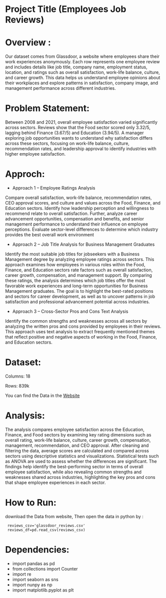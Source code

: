 # Project Title (Employees Job Reviews)
# Overview :
Our dataset comes from Glassdoor, a website where employees share their work experiences anonymously. Each row represents one employee review and includes details like job title, company name, employment status, location, and ratings such as overall satisfaction, work-life balance, culture, and career growth. This data helps us understand employee opinions about their workplaces and explore patterns in satisfaction, company image, and management performance across different industries.

# Problem Statement:
Between 2008 and 2021, overall employee satisfaction varied significantly across sectors. Reviews show that the Food sector scored only 3.32/5, lagging behind Finance (3.67/5) and Education (3.94/5). A manager exploring job opportunities wants to understand why satisfaction differs across these sectors, focusing on work-life balance, culture, recommendation rates, and leadership approval to identify industries with higher employee satisfaction.

# Approch:
* Approach 1 – Employee Ratings Analysis
  
Compare overall satisfaction, work-life balance, recommendation rates, CEO approval scores, and culture and values across the Food, Finance, and Education sectors. Identify how leadership perception and willingness to recommend relate to overall satisfaction. Further, analyze career advancement opportunities, compensation and benefits, and senior management performance to understand their influence on employee perceptions. Evaluate sector-level differences to determine which industry provides the best overall work environment

* Approach 2 – Job Title Analysis for Business Management Graduates
  
Identify the most suitable job titles for jobseekers with a Business Management degree by analyzing employee ratings across sectors. This approach examines how employees in various roles within the Food, Finance, and Education sectors rate factors such as overall satisfaction, career growth, compensation, and management support. By comparing these ratings, the analysis determines which job titles offer the most favorable work experiences and long-term opportunities for Business Management graduates. The goal is to highlight the best-rated positions and sectors for career development, as well as to uncover patterns in job satisfaction and professional advancement potential across industries.

* Approach 3 – Cross-Sector Pros and Cons Text Analysis

Identify the common strengths and weaknesses across all sectors by analyzing the written pros and cons provided by employees in their reviews. This approach uses text analysis to extract frequently mentioned themes that reflect positive and negative aspects of working in the Food, Finance, and Education sectors.

# Dataset: 
Columns: 18

Rows: 839k

You can find the Data in the 
[Website](https://www.kaggle.com/datasets/davidgauthier/glassdoor-job-reviews/data)

# Analysis: 
The analysis compares employee satisfaction across the Education, Finance, and Food sectors by examining key rating dimensions such as overall rating, work-life balance, culture, career growth, compensation, management, recommendation, and CEO approval. After cleaning and filtering the data, average scores are calculated and compared across sectors using descriptive statistics and visualizations. Statistical tests such as ANOVA are used to assess whether the differences are significant. The findings help identify the best-performing sector in terms of overall employee satisfaction, while also revealing common strengths and weaknesses shared across industries, highlighting the key pros and cons that shape employee experiences in each sector.

# How to Run: 
download the Data from website, Then open the data in python by :

     reviews_csv='glassdoor_reviews.csv'
     reviews_df=pd.read_csv(reviews_csv)

# Dependencies: 
* import pandas as pd
* from collections import Counter
* import re
* import seaborn as sns
* import nunpy as np 
* import matplotlib.pyplot as plt
